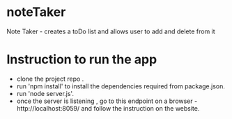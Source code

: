 # noteTaker
Note Taker - creates a toDo list and allows user to add and delete from it
# Instruction to run the app
* clone the project repo .
* run 'npm install' to install the dependencies required from package.json.
* run 'node server.js'.
* once the server is listening , go to this endpoint on a browser - http://localhost:8059/ and follow the instruction on the website.


